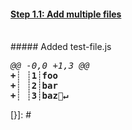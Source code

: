 [{]: <helper> (diff_step 1.1 files="test-file.js")
#### [Step 1.1: Add multiple files](xxx)
<br>
##### Added test-file.js
<pre>
<i>@@ -0,0 +1,3 @@</i>
<b>+┊ ┊1┊foo</b>
<b>+┊ ┊2┊bar</b>
<b>+┊ ┊3┊baz🚫↵</b>
</pre>
[}]: #